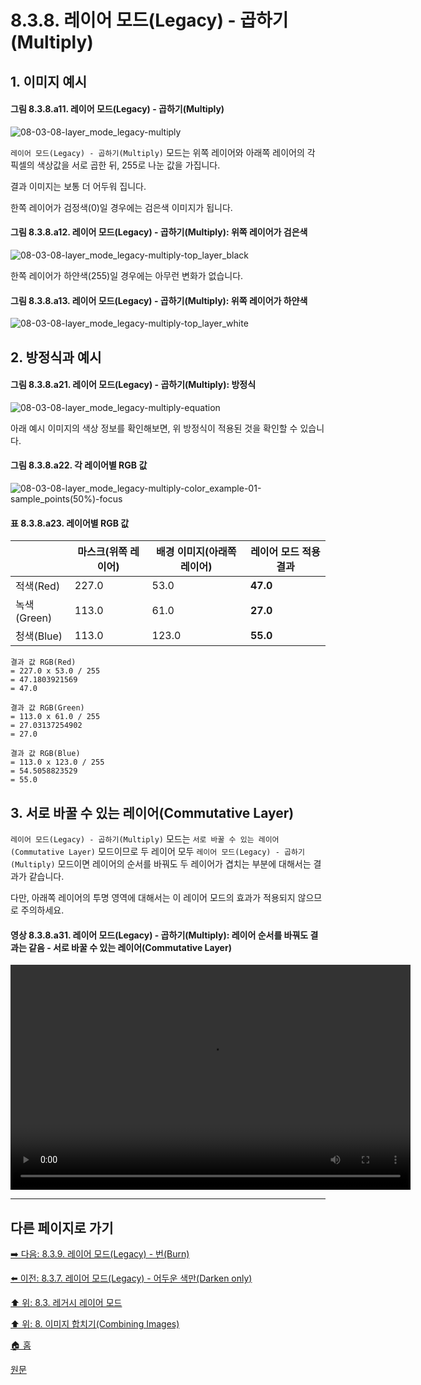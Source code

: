 # 8.3.8. 레이어 모드(Legacy) - 곱하기(Multiply)
## 1. 이미지 예시
#### 그림 8.3.8.a11. 레이어 모드(Legacy) - 곱하기(Multiply)
![08-03-08-layer_mode_legacy-multiply](https://github.com/wonder13662/gimp/assets/15767104/4f4de759-de2d-48ba-ba8c-8913c6e04813)

`레이어 모드(Legacy) - 곱하기(Multiply)` 모드는 위쪽 레이어와 아래쪽 레이어의 각 픽셀의 색상값을 서로 곱한 뒤, 255로 나눈 값을 가집니다.

결과 이미지는 보통 더 어두워 집니다.

한쪽 레이어가 검정색(0)일 경우에는 검은색 이미지가 됩니다.
#### 그림 8.3.8.a12. 레이어 모드(Legacy) - 곱하기(Multiply): 위쪽 레이어가 검은색
![08-03-08-layer_mode_legacy-multiply-top_layer_black](https://github.com/wonder13662/gimp/assets/15767104/83bd6d35-a425-4d58-b0b6-c1fac26e3fca)

한쪽 레이어가 하얀색(255)일 경우에는 아무런 변화가 없습니다.
#### 그림 8.3.8.a13. 레이어 모드(Legacy) - 곱하기(Multiply): 위쪽 레이어가 하얀색
![08-03-08-layer_mode_legacy-multiply-top_layer_white](https://github.com/wonder13662/gimp/assets/15767104/9da0b790-8824-4483-8467-e25feef94372)

## 2. 방정식과 예시
#### 그림 8.3.8.a21. 레이어 모드(Legacy) - 곱하기(Multiply): 방정식
![08-03-08-layer_mode_legacy-multiply-equation](https://github.com/wonder13662/gimp/assets/15767104/acf9f17b-2528-44a1-af25-817530ef5bc7)

아래 예시 이미지의 색상 정보를 확인해보면, 위 방정식이 적용된 것을 확인할 수 있습니다.

#### 그림 8.3.8.a22. 각 레이어별 RGB 값
![08-03-08-layer_mode_legacy-multiply-color_example-01-sample_points(50%)-focus](https://github.com/wonder13662/gimp/assets/15767104/3be80233-1944-4fc6-a364-e7073951246c)

#### 표 8.3.8.a23. 레이어별 RGB 값

||마스크(위쪽 레이어)|배경 이미지(아래쪽 레이어)|레이어 모드 적용 결과|
|---|---|---|---|
|적색(Red)|227.0|53.0|**47.0**|
|녹색(Green)|113.0|61.0|**27.0**|
|청색(Blue)|113.0|123.0|**55.0**|

```
결과 값 RGB(Red)
= 227.0 x 53.0 / 255
= 47.1803921569
= 47.0

결과 값 RGB(Green)
= 113.0 x 61.0 / 255
= 27.03137254902
= 27.0

결과 값 RGB(Blue)
= 113.0 x 123.0 / 255
= 54.5058823529
= 55.0
```

## 3. 서로 바꿀 수 있는 레이어(Commutative Layer)
`레이어 모드(Legacy) - 곱하기(Multiply)` 모드는 `서로 바꿀 수 있는 레이어(Commutative Layer)` 모드이므로 두 레이어 모두 `레이어 모드(Legacy) - 곱하기(Multiply)` 모드이면 레이어의 순서를 바꿔도 두 레이어가 겹치는 부분에 대해서는 결과가 같습니다.

다만, 아래쪽 레이어의 투명 영역에 대해서는 이 레이어 모드의 효과가 적용되지 않으므로 주의하세요.

#### 영상 8.3.8.a31. 레이어 모드(Legacy) - 곱하기(Multiply): 레이어 순서를 바꿔도 결과는 같음 - 서로 바꿀 수 있는 레이어(Commutative Layer)
<video controls="controls" width="640" height="360" src="https://github.com/wonder13662/gimp/assets/15767104/dfb41f7b-4e93-41e2-a905-41bcfcbed0a5"></video>

***

## 다른 페이지로 가기

[➡️ 다음: 8.3.9. 레이어 모드(Legacy) - 번(Burn)](./08-03-09-darken_layer_mode-burn.md)

[⬅️ 이전: 8.3.7. 레이어 모드(Legacy) - 어두운 색만(Darken only)](./08-03-07-darken_layer_mode-darken_only.md)

[⬆️ 위: 8.3. 레거시 레이어 모드](./08-03-00-legacy-layer-modes.md)

[⬆️ 위: 8. 이미지 합치기(Combining Images)](./08-00-combining-images.md)

[🏠 홈](./00-home.md)

[원문](https://docs.gimp.org/2.10/ko/gimp-concepts-layer-modes-legacy.html)